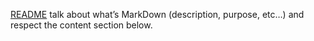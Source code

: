 
[README](https://github.com/TozurElena/exercise-markdown/blob/main/README.md)
talk about what’s MarkDown (description, purpose, etc…​) and respect the content section below.

